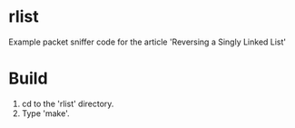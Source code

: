rlist
=====

Example packet sniffer code for the article 'Reversing a Singly Linked List'

Build
=====

1. cd to the 'rlist' directory.
2. Type 'make'.
